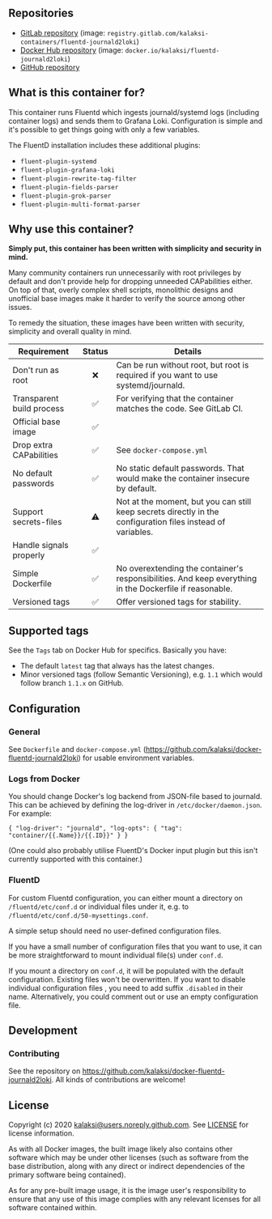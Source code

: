 
## Repositories
- [GitLab repository](https://gitlab.com/kalaksi-containers/fluentd-journald2loki/) (image: `registry.gitlab.com/kalaksi-containers/fluentd-journald2loki`)
- [Docker Hub repository](https://hub.docker.com/r/kalaksi/fluentd-journald2loki/) (image: `docker.io/kalaksi/fluentd-journald2loki`)
- [GitHub repository](https://github.com/kalaksi/docker-fluentd-journald2loki)

## What is this container for?
This container runs Fluentd which ingests journald/systemd logs (including container logs) and sends them to Grafana Loki.
Configuration is simple and it's possible to get things going with only a few variables.  
  
The FluentD installation includes these additional plugins:  
- `fluent-plugin-systemd`
- `fluent-plugin-grafana-loki`
- `fluent-plugin-rewrite-tag-filter`
- `fluent-plugin-fields-parser`
- `fluent-plugin-grok-parser`
- `fluent-plugin-multi-format-parser`

## Why use this container?
**Simply put, this container has been written with simplicity and security in mind.**

Many community containers run unnecessarily with root privileges by default and don't provide help for dropping unneeded CAPabilities either.
On top of that, overly complex shell scripts, monolithic designs and unofficial base images make it harder to verify the source among other issues.  

To remedy the situation, these images have been written with security, simplicity and overall quality in mind.

|Requirement                |Status|Details|
|---------------------------|:----:|-------|
|Don't run as root          |❌    | Can be run without root, but root is required if you want to use systemd/journald.|
|Transparent build process  |✅    | For verifying that the container matches the code. See GitLab CI. |
|Official base image        |✅    | |
|Drop extra CAPabilities    |✅    | See ```docker-compose.yml``` |
|No default passwords       |✅    | No static default passwords. That would make the container insecure by default. |
|Support secrets-files      |⚠     | Not at the moment, but you can still keep secrets directly in the configuration files instead of variables.|
|Handle signals properly    |✅    | |
|Simple Dockerfile          |✅    | No overextending the container's responsibilities. And keep everything in the Dockerfile if reasonable. |
|Versioned tags             |✅    | Offer versioned tags for stability.|

## Supported tags
See the ```Tags``` tab on Docker Hub for specifics. Basically you have:
- The default ```latest``` tag that always has the latest changes.
- Minor versioned tags (follow Semantic Versioning), e.g. ```1.1``` which would follow branch ```1.1.x``` on GitHub.

## Configuration
### General
See ```Dockerfile``` and ```docker-compose.yml``` (<https://github.com/kalaksi/docker-fluentd-journald2loki>) for usable environment variables.

### Logs from Docker
You should change Docker's log backend from JSON-file based to journald.
This can be achieved by defining the log-driver in `/etc/docker/daemon.json`. For example:
```
{ "log-driver": "journald", "log-opts": { "tag": "container/{{.Name}}/{{.ID}}" } }
```

(One could also probably utilise FluentD's Docker input plugin but this isn't currently supported with this container.)

### FluentD
For custom Fluentd configuration, you can either mount a directory on `/fluentd/etc/conf.d` or individual files under it, e.g. to `/fluentd/etc/conf.d/50-mysettings.conf`.  
  
A simple setup should need no user-defined configuration files.  

If you have a small number of configuration files that you want to use, it can be more straightforward to mount individual file(s) under `conf.d`.  

If you mount a directory on `conf.d`, it will be populated with the default configuration. Existing files won't be overwritten. If you want to disable individual configuration files
, you need to add suffix `.disabled` in their name. Alternatively, you could comment out or use an empty configuration file.

## Development

### Contributing
See the repository on <https://github.com/kalaksi/docker-fluentd-journald2loki>.
All kinds of contributions are welcome!

## License
Copyright (c) 2020 kalaksi@users.noreply.github.com. See [LICENSE](https://github.com/kalaksi/docker-fluentd-journald2loki/blob/master/LICENSE) for license information.  

As with all Docker images, the built image likely also contains other software which may be under other licenses (such as software from the base distribution, along with any direct or indirect dependencies of the primary software being contained).  
  
As for any pre-built image usage, it is the image user's responsibility to ensure that any use of this image complies with any relevant licenses for all software contained within.
